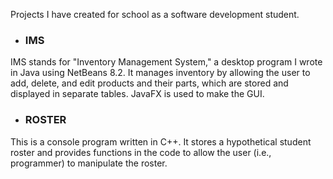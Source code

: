 Projects I have created for school as a software development student.


- ### IMS

IMS stands for "Inventory Management System," a desktop program I wrote in Java using NetBeans 8.2. It manages inventory by allowing the user to add, delete, and edit products and their parts, which are stored and displayed in separate tables. JavaFX is used to make the GUI.

- ### ROSTER

This is a console program written in C++. It stores a hypothetical student roster and provides functions in the code to allow the user (i.e., programmer) to manipulate the roster.



